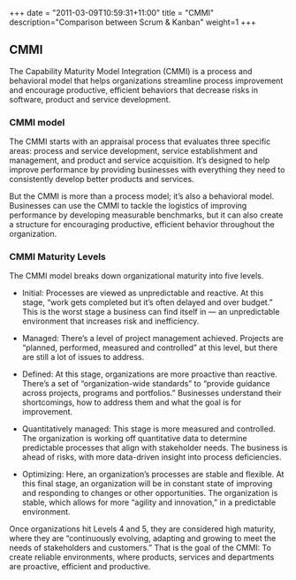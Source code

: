 +++
date = "2011-03-09T10:59:31+11:00"
title = "CMMI"
description="Comparison between Scrum  & Kanban"
weight=1
+++

## CMMI

The Capability Maturity Model Integration (CMMI) is a process and behavioral model that helps organizations streamline process improvement and encourage productive, efficient behaviors that decrease risks in software, product and service development.

### CMMI model

The CMMI starts with an appraisal process that evaluates three specific areas: process and service development, service establishment and management, and product and service acquisition. It’s designed to help improve performance by providing businesses with everything they need to consistently develop better products and services.

But the CMMI is more than a process model; it’s also a behavioral model. Businesses can use the CMMI to tackle the logistics of improving performance by developing measurable benchmarks, but it can also create a structure for encouraging productive, efficient behavior throughout the organization.


### CMMI Maturity Levels

The CMMI model breaks down organizational maturity into five levels. 

- Initial: Processes are viewed as unpredictable and reactive. At this stage, “work gets completed but it’s often delayed and over budget.” This is the worst stage a business can find itself in — an unpredictable environment that increases risk and inefficiency.

- Managed: There’s a level of project management achieved. Projects are “planned, performed, measured and controlled” at this level, but there are still a lot of issues to address.

- Defined: At this stage, organizations are more proactive than reactive. There’s a set of “organization-wide standards” to “provide guidance across projects, programs and portfolios.” Businesses understand their shortcomings, how to address them and what the goal is for improvement.

- Quantitatively managed: This stage is more measured and controlled. The organization is working off quantitative data to determine predictable processes that align with stakeholder needs. The business is ahead of risks, with more data-driven insight into process deficiencies.

- Optimizing: Here, an organization’s processes are stable and flexible. At this final stage, an organization will be in constant state of improving and responding to changes or other opportunities. The organization is stable, which allows for more “agility and innovation,” in a predictable environment.

Once organizations hit Levels 4 and 5, they are considered high maturity, where they are “continuously evolving, adapting and growing to meet the needs of stakeholders and customers.” That is the goal of the CMMI: To create reliable environments, where products, services and departments are proactive, efficient and productive.


